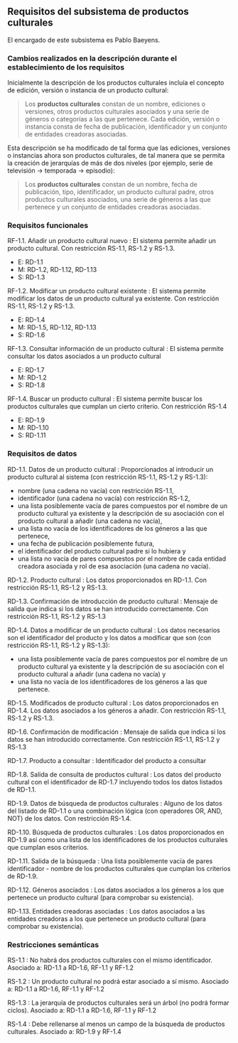 
## Requisitos del subsistema de productos culturales

El encargado de este subsistema es Pablo Baeyens.

### Cambios realizados en la descripción durante el establecimiento de los requisitos

Inicialmente la descripción de los productos culturales incluía el concepto de edición, versión o instancia de un producto cultural:

> Los **productos culturales** constan de un nombre, ediciones o versiones, otros productos culturales asociados y una serie de géneros o categorías a las que pertenece. Cada edición, versión o instancia consta de fecha de publicación, identificador y un conjunto de entidades creadoras asociadas.

Esta descripción se ha modificado de tal forma que las ediciones, versiones o instancias ahora son productos culturales, de tal manera que se permita la creación de jerarquías de más de dos niveles (por ejemplo, serie de televisión → temporada → episodio):

> Los **productos culturales** constan de un nombre, fecha de publicación, tipo, identificador, un producto cultural padre, otros productos culturales asociados, una serie de géneros a las que pertenece y un conjunto de entidades creadoras asociadas.

### Requisitos funcionales

<!--
RF-1.x
: Descripción
- E: RDy
- M: RDz
- S: RDw

- No hay que pensar en la implementación directamente: hay que pensar en el uso que les vamos a dar.
- Los datos de entrada, manejados y de salida son diferentes como requisitos de datos (datos de un contacto/de un contacto almacenado)!

Entrada
: Los que requiere la función para funcionar. Siempre hay.

Manejados
: Los que se almacenan. Incluye uso y solución de almacenamiento. Siempre hay.

Salida
: Cosas tipo "Se ha insertau bien". A veces no hay
-->

RF-1.1. Añadir un producto cultural nuevo
: El sistema permite añadir un producto cultural. Con restricción RS-1.1, RS-1.2 y RS-1.3.

- E: RD-1.1
- M: RD-1.2, RD-1.12, RD-1.13 
- S: RD-1.3

RF-1.2. Modificar un producto cultural existente
: El sistema permite modificar los datos de un producto cultural ya existente. Con restricción RS-1.1, RS-1.2 y RS-1.3.

- E: RD-1.4
- M: RD-1.5, RD-1.12, RD-1.13
- S: RD-1.6

RF-1.3. Consultar información de un producto cultural
: El sistema permite consultar los datos asociados a un producto cultural

- E: RD-1.7
- M: RD-1.2
- S: RD-1.8

RF-1.4. Buscar un producto cultural
: El sistema permite buscar los productos culturales que cumplan un cierto criterio. Con restricción RS-1.4

- E: RD-1.9
- M: RD-1.10
- S: RD-1.11


### Requisitos de datos

<!--El único punto donde se repiten los RD es en Almacenamiento. Si Rdx aparece en entrada/salida, nunca puede aparecer en otro sitio.-->

RD-1.1. Datos de un producto cultural
: Proporcionados al introducir un producto cultural al sistema (con restricción RS-1.1, RS-1.2 y RS-1.3):

- nombre (una cadena no vacía) con restricción RS-1.1,
- identificador (una cadena no vacía) con restricción RS-1.2,
- una lista posiblemente vacía de pares compuestos por el nombre de un producto cultural ya existente y la descripción de su asociación con el producto cultural a añadir (una cadena no vacía),
- una lista no vacía de los identificadores de los géneros a las que pertenece,
- una fecha de publicación posiblemente futura,
- el identificador del producto cultural padre si lo hubiera y
- una lista no vacía de pares compuestos por el nombre de cada entidad creadora asociada y rol de esa asociación (una cadena no vacía).

RD-1.2. Producto cultural
: Los datos proporcionados en RD-1.1. Con restricción RS-1.1, RS-1.2 y RS-1.3.

RD-1.3. Confirmación de introducción de producto cultural
: Mensaje de salida que indica si los datos se han introducido correctamente. Con restricción RS-1.1, RS-1.2 y RS-1.3

RD-1.4. Datos a modificar de un producto cultural
: Los datos necesarios son el identificador del producto y los datos a modificar que son (con restricción RS-1.1, RS-1.2 y RS-1.3):
- una lista posiblemente vacía de pares compuestos por el nombre de un producto cultural ya existente y la descripción de su asociación con el producto cultural a añadir (una cadena no vacía) y
- una lista no vacía de los identificadores de los géneros a las que pertenece.

RD-1.5. Modificados de producto cultural
: Los datos proporcionados en RD-1.4. Los datos asociados a los géneros a añadir. Con restricción RS-1.1, RS-1.2 y RS-1.3.

RD-1.6. Confirmación de modificación
: Mensaje de salida que indica si los datos se han introducido correctamente. Con restricción RS-1.1, RS-1.2 y RS-1.3

RD-1.7. Producto a consultar
: Identificador del producto a consultar

RD-1.8. Salida de consulta de productos cultural
: Los datos del producto cultural con el identificador de RD-1.7 incluyendo todos los datos listados de RD-1.1.

RD-1.9. Datos de búsqueda de productos culturales
: Alguno de los datos del listado de RD-1.1 o una combinación lógica (con operadores OR, AND, NOT) de los datos. Con restricción RS-1.4.

RD-1.10. Búsqueda de productos culturales
: Los datos proporcionados en RD-1.9 así como una lista de los identificadores de los productos culturales que cumplan esos criterios.

RD-1.11. Salida de la búsqueda
: Una lista posiblemente vacía de pares identificador - nombre de los productos culturales que cumplan los criterios de RD-1.9.

RD-1.12. Géneros asociados
: Los datos asociados a los géneros a los que pertenece un producto cultural (para comprobar su existencia).

RD-1.13. Entidades creadoras asociadas
: Los datos asociados a las entidades creadoras a los que pertenece un producto cultural (para comprobar su existencia).

### Restricciones semánticas

<!--Para las restricciones semánticas, poner RF y RD asociado-->

RS-1.1
: No habrá dos productos culturales con el mismo identificador. Asociado a: RD-1.1 a RD-1.6, RF-1.1 y RF-1.2

RS-1.2
: Un producto cultural no podrá estar asociado a sí mismo. Asociado a: RD-1.1 a RD-1.6, RF-1.1 y RF-1.2

RS-1.3
: La jerarquía de productos culturales será un árbol (no podrá formar ciclos). Asociado a: RD-1.1 a RD-1.6, RF-1.1 y RF-1.2

RS-1.4
: Debe rellenarse al menos un campo de la búsqueda de productos culturales. Asociado a: RD-1.9 y RF-1.4

